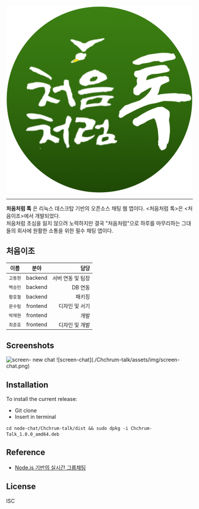 ![Chchrum-talk](./Chchrum-talk/assets/img/icon-image.png)

-----------------


**처음처럼 톡** 은 리눅스 데스크탑 기반의 오픈소스 채팅 웹 앱이다. <처음처럼 톡>은 <처음이조>에서 개발되었다.   
처음처럼 초심을 잃지 않으려 노력하지만 결국 "처음처럼"으로 하루를 마무리하는 그대들의 회사에 원활한 소통을 위한 필수 채팅 앱이다. 


## 처음이조 
이름 | 분야 | 담당 
---|:---:|---:
`고동현` | backend | 서버 연동 및 팀장
`백승민` | backend | DB 연동
`황호철` | backend | 패키징
`문수림` | frontend | 디자인 및 서기
`박재현` | frontend | 개발
`최준호` | frontend | 디자인 및 개발

## Screenshots 
<img width="300" alt="screen- new chat" src="https://user-images.githubusercontent.com/43145059/59086346-7118bb00-893c-11e9-9f3a-339cef593e2c.png">
![screen-chat](./Chchrum-talk/assets/img/screen-chat.png)


## Installation

To install the current release:  

- Git clone  
- Insert in terminal  
```
cd node-chat/Chchrum-talk/dist && sudo dpkg -i Chchrum-Talk_1.0.0_amd64.deb
```


## Reference

*   [Node.js 기반의 실시간 그룹채팅](http://codevkr.tistory.com/)


## License

ISC
